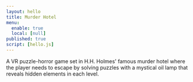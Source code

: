 ```yaml
---
layout: hello
title: Murder Hotel
menu:
  enable: true
  local: [null]
published: true
script: [hello.js]
---
```


A VR puzzle-horror game set in H.H. Holmes' famous murder hotel where the player needs to escape by solving puzzles with a mystical oil lamp that reveals hidden elements in each level.
